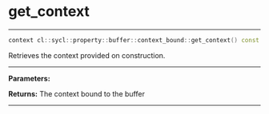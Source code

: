 # get_context

---

```cpp
context cl::sycl::property::buffer::context_bound::get_context() const
```


Retrieves the context provided on construction. 


---
**Parameters:**

**Returns:** The context bound to the buffer 

---
